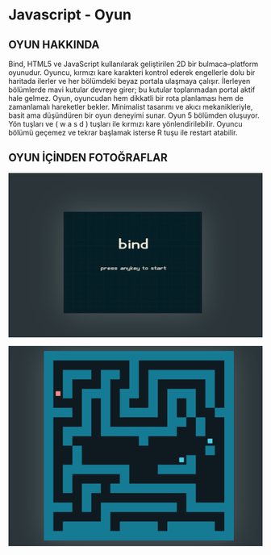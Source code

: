 # Javascript - Oyun

## OYUN HAKKINDA 

Bind, HTML5 ve JavaScript kullanılarak geliştirilen 2D bir bulmaca–platform oyunudur. Oyuncu, kırmızı kare karakteri kontrol ederek engellerle dolu bir haritada ilerler ve her bölümdeki beyaz portala ulaşmaya çalışır. İlerleyen bölümlerde mavi kutular devreye girer; bu kutular toplanmadan portal aktif hale gelmez. Oyun, oyuncudan hem dikkatli bir rota planlaması hem de zamanlamalı hareketler bekler. Minimalist tasarımı ve akıcı mekanikleriyle, basit ama düşündüren bir oyun deneyimi sunar.
Oyun 5 bölümden oluşuyor. Yön tuşları ve ( w a s d ) tuşları ile kırmızı kare yönlendirilebilir. Oyuncu bölümü geçemez ve tekrar başlamak isterse R tuşu ile restart atabilir.


## OYUN İÇİNDEN FOTOĞRAFLAR 
![Bölüm 1](ss1.png)


![Bölüm 2](ss2.png)
